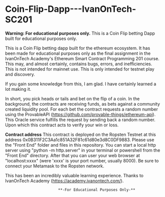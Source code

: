 # Coin-Flip-Dapp---IvanOnTech-SC201

**Warning: For educational purposes only.**
This is a Coin Flip betting Dapp built for educational purposes only.


This is a Coin Flip betting dapp built for the ethereum ecosystem. It has been made for educational purposes only as the final assignment in the IvanOnTech Academy's Ethereum Smart Contract Programming 201 course. This may, and almost certainly, contains bugs, errors, and inefficiencies. This is not intended for mainnet use. This is only intended for testnet play and discovery.

If you gain some knowledge from this, I am glad. I have certainly learned a lot making it.

In short, you pick heads or tails and bet on the flip of a coin. In the background, the contracts are receiving funds, as bets against a community created liquidity pool. For each bet the contract requests a random number using the ProvableAPI (https://github.com/provable-things/ethereum-api). This Oracle service fulfills the request by sending back a random number. Upon which this contract acts to verify your win or loss.

**Contract address**
This contract is deployed on the Ropsten Testnet at this address 0x0B311F2C3Aa1c851A32F81c61d80e3d8C0DF9883.
Please use the "Front End" folder and files in this repository. You can start a local http server using "python -m http.server" in your terminal or powershell from the "Front End" directory. After that you can user your web browser at "localhost:xxxx" (were 'xxxx' is your port number, usually 8000). Be sure to connect your Metamask to the Ropsten network.

This has been an incredibly valuable learning experience. Thanks to IvanOnTech Academy (https://academy.ivanontech.com/).

                            **-For Educational Purposes Only-**
